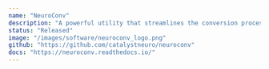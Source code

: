 ```yaml
---
name: "NeuroConv"
description: "A powerful utility that streamlines the conversion process from various proprietary neurophysiology data formats to NWB. Supporting multiple data types and formats, NeuroConv makes data standardization accessible and efficient."
status: "Released"
image: "/images/software/neuroconv_logo.png"
github: "https://github.com/catalystneuro/neuroconv"
docs: "https://neuroconv.readthedocs.io/"
---
```


